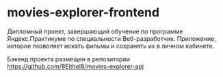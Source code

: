 # movies-explorer-frontend
Дипломный проект, завершающий обучение по программе Яндекс.Практикуме по специальности Веб-разработчик.
Приложение, которое позволяет искать фильмы и сохранять их в личном кабинете.

Бэкенд проекта размещен в репозитории https://github.com/8Eithel8/movies-explorer-api